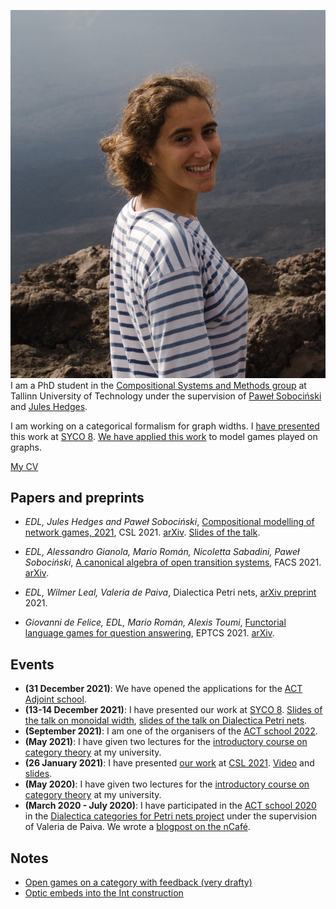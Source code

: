 ![profile picture](profilo.jpg)
I am a PhD student in the [Compositional Systems and Methods group](https://compose.ioc.ee/) at Tallinn University of Technology under the supervision of [Paweł Sobociński](https://www.ioc.ee/~pawel/) and [Jules Hedges](https://julesh.com/).

I am working on a categorical formalism for graph widths.
I [have presented](./slides/mwd-syco.html) this work at [SYCO 8](https://www.cl.cam.ac.uk/events/syco/8/).
[We have applied this work](https://drops.dagstuhl.de/opus/volltexte/2021/13464/) to model games played on graphs.

[My CV](https://github.com/elenadilavore/cv/raw/master/CVElenaDiLavore.pdf)

## Papers and preprints
* *EDL, Jules Hedges and Paweł Sobociński*, [Compositional modelling of network games, 2021](https://drops.dagstuhl.de/opus/volltexte/2021/13464/), CSL 2021. [arXiv](https://arxiv.org/abs/2006.03493). [Slides of the talk](./slides/games-on-graphs-presentation.html).

* *EDL, Alessandro Gianola, Mario Román, Nicoletta Sabadini, Paweł Sobociński*, [A canonical algebra of open transition systems](https://link.springer.com/chapter/10.1007/978-3-030-90636-8_4), FACS 2021. [arXiv](https://arxiv.org/abs/2010.10069).

* *EDL, Wilmer Leal, Valeria de Paiva*, Dialectica Petri nets, [arXiv preprint](https://arxiv.org/abs/2105.12801) 2021.

* *Giovanni de Felice, EDL, Mario Román, Alexis Toumi*, [Functorial language games for question answering](https://dx.doi.org/10.4204/EPTCS.333.21), EPTCS 2021. [arXiv](https://arxiv.org/abs/2005.09439).

## Events
* **(31 December 2021)**: We have opened the applications for the [ACT Adjoint school](http://adjointschool.com/apply.html).
* **(13-14 December 2021)**: I have presented our work at [SYCO 8](https://www.cl.cam.ac.uk/events/syco/8/). [Slides of the talk on monoidal width](./slides/mwd-syco.html), [slides of the talk on Dialectica Petri nets](./slides/dialectica-PN-syco.html).
* **(September 2021)**: I am one of the organisers of the [ACT school 2022](http://adjointschool.com/).
* **(May 2021)**: I have given two lectures for the [introductory course on category theory](https://compose.ioc.ee/CourseCategoryTheory.html) at my university.
* **(26 January 2021)**: I have presented [our work](https://drops.dagstuhl.de/opus/volltexte/2021/13464/) at [CSL 2021](https://csl2021.fmf.uni-lj.si/). [Video](https://www.youtube.com/watch?v=QleWc1LtXLo&t=1469s) and [slides](./slides/games-on-graphs-presentation.html).
* **(May 2020)**: I have given two lectures for the [introductory course on category theory](https://compose.ioc.ee/CourseCategoryTheory.html) at my university.
* **(March 2020 - July 2020)**: I have participated in the [ACT school 2020](http://adjointschool.com/2020.html) in the [Dialectica categories for Petri nets project](https://www.appliedcategorytheory.org/adjoint-school-act-2020/dialectica-categories-of-petri-nets/) under the supervision of Valeria de Paiva. We wrote a [blogpost on the nCafé](https://golem.ph.utexas.edu/category/2020/07/linear_logic_flavoured_composi.html).

## Notes
* [Open games on a category with feedback (very drafty)](https://github.com/elenadilavore/open-games-on-feedback/blob/34588e8147afab2f1df0097ed0894c109b7486d1/main.pdf)
* [Optic embeds into the Int construction](https://github.com/mroman42/optic-int-construction/raw/master/opticint.pdf)

